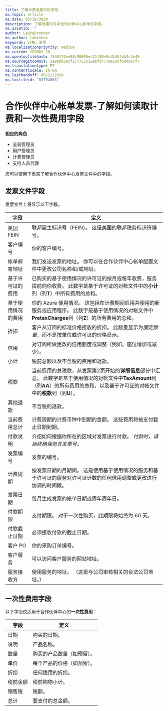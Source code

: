 ```yaml
---
title: 了解计费发票中的字段
ms.topic: article
ms.date: 05/18/2020
description: 了解发票文件中合作伙伴中心帐单的字段。
ms.assetid: ''
author: LauraBrenner
ms.author: labrenne
keywords: 计费，发票
ms.localizationpriority: medium
ms.custom: SEOMAY.20
ms.openlocfilehash: f546174ee80c90695ec11f09e9cd1d5fdd4c4e46
ms.sourcegitcommit: 2a980b50cf177753c15ebfd7770e14cf6d486cf7
ms.translationtype: MT
ms.contentlocale: zh-CN
ms.lasthandoff: 05/22/2020
ms.locfileid: "83794863"
---
```

# <a name="partner-center-billing-invoices---learn-how-to-read-the-billing-and-one-time-charge-fields"></a>合作伙伴中心帐单发票-了解如何读取计费和一次性费用字段

**相应的角色**

- 全局管理员
- 用户管理员
- 计费管理员
- 支持人员代理

您可以使用下表来了解合作伙伴中心发票文件中的字段。

## <a name="invoice-file-fields"></a>发票文件字段

发票文件上将显示以下字段。

| 字段 | 定义 |
| ----- | ---------- |
| 美国 FEIN | 联邦雇主标识号（FEIN）。 这是美国的联邦税务标识符编号。 |
| 客户编号 | 你的客户编号。 |
| 帐单邮寄地址 | 我们发送发票的地址。 你可以在合作伙伴中心帐单配置文件中更改公司名称和/或地址。 |
| 基于许可证的费用 | 已购买的基于使用情况的许可证的按月或每年收费，服务提前向你收费。 此数字是基于许可证的对帐文件中的**小计**列（列**T**）中所有费用的总和。 |
| 基于使用情况的费用 | 你的 Azure 使用情况。 这包括在计费期间启用并使用的新服务或应用程序。 此数字是基于使用情况的对帐文件中**PretaxCharges**列（列**Z**）的所有费用的总和。 |
| 折扣 | 客户从订阅的标准价格接收的折扣。 此数量显示为*固定数量*，而不是按单位或许可证的价格显示。 |
| 信用 | 对订阅所做更改的信用额度或调整（例如，座位增加或减少）。 |
| 小计 | 税前总额以及不含税的费用和退款。 |
| 税款 | 当前费用的总税款，从发票第2页开始的**详细信息**部分中汇总。 此数字是基于使用情况的对帐文件中**TaxAmount**列（列**AA**）的所有费用的总和，以及基于许可证的对帐文件中的**税款**列（列**U**）。 |
| 其他退款 | 不含税的退款。 |
| 当前费用总计 | 计费周期的计费币种中到期的金额。 这些费用将按支付截止日期到期。 |
| 付款说明 | 介绍如何根据你所在的区域对发票进行付款。 *付款时，请始终确保包含发票号。* |
| 发票编号 | 发票的编号。 |
| 计费周期 | 按发票日期的月期间。 这是使用基于使用情况的服务和基于许可证的服务对许可证计数的任何信用调整或更改进行协调的时间段。 |
| 发票日期 | 每月生成发票的帐单日期或周年周年日。 |
| 付款期限 | 支付期限。 对于一次性购买，此期限将始终为 60 天。 |
| 付款截止日期 | 必须接收付款的截止日期。 |
| 客户 PO | 你的采购订单编号。 |
| 客户服务 | 可以访问客户服务的网站地址。 |
| 服务接收方 | 使用服务的地址。 （这是与公司审核相关的合法公司地址。） |

## <a name="one-time-charges-fields"></a>一次性费用字段

以下字段仅适用于合作伙伴中心的**一次性费用**：

| 字段 | 定义 |
| ----- | ---------- |
| 日期 | 购买的日期。 |
| 说明 | 产品名称。 |
| 数量 | 购买的产品数量（如预留）。 |
| 单价 | 每个产品的价格（如预留）。 |
| 折扣 | 任何适用的折扣。 |
| 税前金额 | 税前购物小计。 |
| 销售税 | 税额。 |
| 总计 | 要支付的总金额。 |
